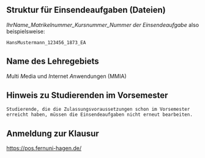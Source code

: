 ## Struktur für Einsendeaufgaben (Dateien)
*IhrName_Matrikelnummer_Kursnummer_Nummer der Einsendeaufgabe*
also beispielsweise:

```ad-note
HansMustermann_123456_1873_EA
```

## Name des Lehregebiets
*M*ulti *M*edia und *I*nternet *A*nwendungen (MMIA)

## Hinweis zu Studierenden im Vorsemester

```ad-note
Studierende, die die Zulassungsvoraussetzungen schon im Vorsemester erreicht haben, müssen die Einsendeaufgaben nicht erneut bearbeiten.
```

## Anmeldung zur Klausur
https://pos.fernuni-hagen.de/